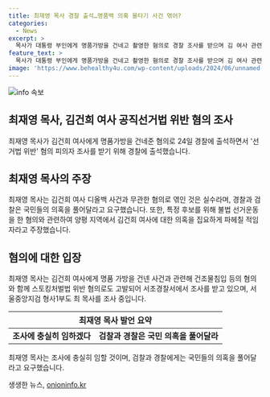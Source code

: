 ```yaml
---
title: 최재영 목사 경찰 출석…명품백 의혹 물타기 사건 엮어?
categories:
  - News
excerpt: >
  목사가 대통령 부인에게 명품가방을 건네고 촬영한 혐의로 경찰 조사를 받으며 김 여사 관련 의혹 규명돼야 주장. 또한, 이철규 의원과의 관련 발언과 불법 선거운동에 대한 혐의에 대해 해명하며, 김 여사에게 선물을 건네고 부정한 청탁 등을 한 혐의로 조사 중. 무관한 혐의에 엮인 것을 주장하고 김 여사에 대한 의혹을 규명해 달라고 요구하고 있다.
feature_text: >
  목사가 대통령 부인에게 명품가방을 건네고 촬영한 혐의로 경찰 조사를 받으며 김 여사 관련 의혹 규명돼야 주장. 또한, 이철규 의원과의 관련 발언과 불법 선거운동에 대한 혐의에 대해 해명하며, 김 여사에게 선물을 건네고 부정한 청탁 등을 한 혐의로 조사 중. 무관한 혐의에 엮인 것을 주장하고 김 여사에 대한 의혹을 규명해 달라고 요구하고 있다.
image: 'https://www.behealthy4u.com/wp-content/uploads/2024/06/unnamed-file.png'
---
```


<p><img src="https://www.behealthy4u.com/wp-content/uploads/2024/06/unnamed-file.png" alt="info 속보" /></p>

<h2 data-ke-size="size26">최재영 목사, 김건희 여사 공직선거법 위반 혐의 조사</h2>

<p data-ke-size="size16">최재영 목사가 김건희 여사에게 명품가방을 건네준 혐의로 24일 경찰에 출석하면서 '선거법 위반' 혐의 피의자 조사를 받기 위해 경찰에 출석했습니다.</p>

<h2 data-ke-size="size26">최재영 목사의 주장</h2>

<p data-ke-size="size16">최재영 목사는 김건희 여사 디올백 사건과 무관한 혐의로 엮인 것은 실수라며, 경찰과 검찰은 국민들의 의혹을 풀어달라고 요구했습니다. 또한, 특정 후보를 위해 불법 선거운동을 한 혐의와 관련하여 양평 지역에서 김건희 여사에 대한 의혹을 집요하게 파헤칠 적임자라고 주장했습니다.</p>

<h2 data-ke-size="size26">혐의에 대한 입장</h2>

<p data-ke-size="size16">최재영 목사는 김건희 여사에게 명품 가방을 건넨 사건과 관련해 건조물침입 등의 혐의와 함께 스토킹처벌법 위반 혐의로도 고발되어 서초경찰서에서 조사를 받고 있으며, 서울중앙지검 형사1부도 최 목사를 조사 중입니다.</p>

<table>
    <thead>
        <tr>
            <th colspan="2" style="text-align: center;">최재영 목사 발언 요약</th>
        </tr>
    </thead>
    <tbody>
        <tr>
            <td style="text-align: center; height: 17px;"><b>조사에 충실히 임하겠다</b></td>
            <td style="text-align: center; height: 17px;"><b>검찰과 경찰은 국민 의혹을 풀어달라</b></td>
        </tr>
    </tbody>
</table>

<p data-ke-size="size16">최재영 목사는 조사에 충실히 임할 것이며, 검찰과 경찰에게는 국민들의 의혹을 풀어달라고 요구했습니다.</p>
생생한 뉴스, <a href="https://onioninfo.kr" rel="dofollow">onioninfo.kr</a>


